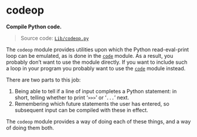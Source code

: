 # codeop

**Compile Python code.**

> Source code: [`Lib/codeop.py`](https://github.com/python/cpython/tree/3.11/Lib/codeop.py)

The `codeop` module provides utilities upon which the Python read-eval-print loop can be emulated, as is done in the [`code`](/modules/code/) module. As a result, you probably don’t want to use the module directly. If you want to include such a loop in your program you probably want to use the [`code`](/modules/code/) module instead.

There are two parts to this job:

1. Being able to tell if a line of input completes a Python statement: in short, telling whether to print ‘`>>>`’ or ‘`...`’ next.
2. Remembering which future statements the user has entered, so subsequent input can be compiled with these in effect.

The `codeop` module provides a way of doing each of these things, and a way of doing them both.